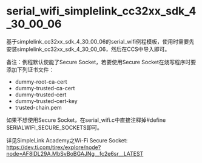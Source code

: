 # serial_wifi_simplelink_cc32xx_sdk_4_30_00_06

基于simplelink_cc32xx_sdk_4_30_00_06的serial_wifi例程模板，使用时需要先安装simplelink_cc32xx_sdk_4_30_00_06，然后在CCS中导入即可。

备注：例程默认使能了Secure Socket，若要使用Secure Socket在烧写程序时要添加下列证书文件：
- dummy-root-ca-cert
- dummy-trusted-ca-cert
- dummy-trusted-cert
- dummy-trusted-cert-key
- trusted-chain.pem

如果不想使用Secure Socket，在serial_wifi.c中直接注释掉#define SERIALWIFI_SECURE_SOCKETS即可。

详见SimpleLink Academy之Wi-Fi Secure Socket:
https://dev.ti.com/tirex/explore/node?node=AF8lDL29A.MbSvBoBGAJNg__fc2e6sr__LATEST
